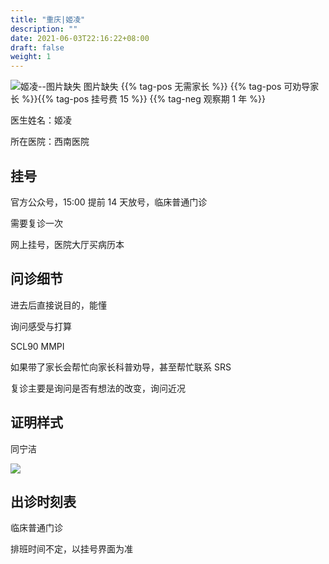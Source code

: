 ```yaml
---
title: "重庆|姬凌"
description: ""
date: 2021-06-03T22:16:22+08:00
draft: false
weight: 1
---
```


![姬凌--图片缺失](images/doctor/ji-ling-lost.png)
图片缺失
{{% tag-pos 无需家长 %}} {{% tag-pos 可劝导家长 %}}{{% tag-pos 挂号费 15 %}}
{{% tag-neg 观察期 1 年 %}}

医生姓名：姬凌

所在医院：西南医院

## 挂号

官方公众号，15:00 提前 14 天放号，临床普通门诊

需要复诊一次

网上挂号，医院大厅买病历本

## 问诊细节

进去后直接说目的，能懂

询问感受与打算

SCL90 MMPI

如果带了家长会帮忙向家长科普劝导，甚至帮忙联系 SRS

复诊主要是询问是否有想法的改变，询问近况

## 证明样式

同宁洁

![](images/doctor/ning-jie-zm.jpg)

## 出诊时刻表

临床普通门诊

排班时间不定，以挂号界面为准
